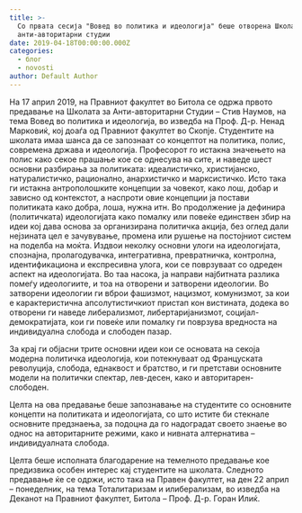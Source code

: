 ```yaml
---
title: >-
  Со првата сесија "Вовед во политика и идеологија" беше отворена Школата за
  анти-авторитарни студии
date: 2019-04-18T00:00:00.000Z
categories:
  - блог
  - novosti
author: Default Author
---
```


На 17 април 2019, на Правниот факултет во Битола се одржа првото предавање на Школата за Анти-авторитарни Студии – Стив Наумов, на тема Вовед во политика и идеологија, во изведба на Проф. Д-р. Ненад Марковиќ, кој доаѓа од Правниот факултет во Скопје. Студентите на школата имаа шанса да се запознаат со концептот на политика, полис, современа држава и идеологија. Професорот го истакна значењето на полис како секое прашање кое се однесува на сите, и наведе шест основни разбирања за политиката: идеалистичко, христијанско, натуралистичко, рационално, анархистичко и марксистичко. Исто така ги истакна антрополошките концепции за човекот, како лош, добар и зависно од контекстот, а наспроти овие концепции ја постави политиката како добра, лоша, нужна итн. Во продолжение ја дефинира (политичката) идеологијата како помалку или повеќе единствен збир на идеи кој дава основа за организирана политичка акција, без оглед дали нејзината цел е зачувување, промена или рушење на постојниот систем на поделба на моќта. Издвои неколку основни улоги на идеологијата, спознајна, пролагодувачка, интегративна, превратничка, контролна, идентификациона и експресивна улога, кои се поврзуваат со одреден аспект на идеологијата. Во таа насока, ја направи најбитната разлика помеѓу идеологиите, и тоа на отворени и затворени идеологии. Во затворени идеологии ги вброи фашизмот, нацизмот, комунизмот, за кои е карактеристична апсолутистичкиот пристап кон вистината, додека во отворени ги наведе либерализмот, либертаријанизмот, социјал-демократијата, кои ги повеќе или помалку ги поврзува вредноста на индивидуална слобода и слободен пазар.

За крај ги објасни трите основни идеи кои се основата на секоја модерна политичка идеологија, кои потекнуваат од Француската револуција, слобода, еднаквост и братство, и ги претстави основните модели на политички спектар, лев-десен, како и авторитарен-слободен.

Целта на ова предавање беше запознавање на студентите со основните концепти на политиката и идеологијата, со што истите би стекнале основните предзнаења, за подоцна да го надоградат своето знаење во однос на авторитарните режими, како и нивната алтернатива – индивидуалната слобода.

Целта беше исполната благодарение на темелното предавање кое предизвика особен интерес кај студентите на школата. Следното предавање ќе се одржи, исто така на Правен факултет, на ден 22 април – понеделник, на тема Тоталитаризам и илиберализам, во изведба на Деканот на Правниот факултет, Битола – Проф. Д-р. Горан Илиќ.
